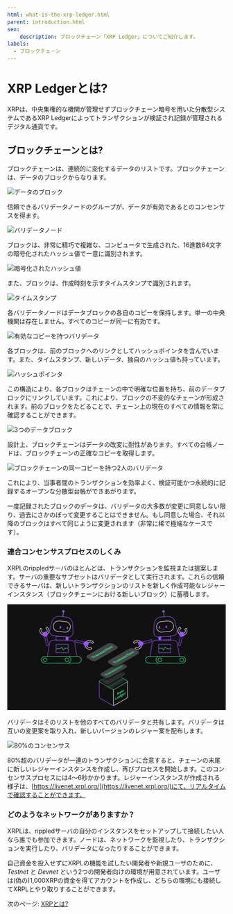 ```yaml
---
html: what-is-the-xrp-ledger.html
parent: introduction.html
seo:
    description: ブロックチェーン「XRP Ledger」についてご紹介します。
labels:
  - ブロックチェーン
---
```

# XRP Ledgerとは?

XRPは、中央集権的な機関が管理せずブロックチェーン暗号を用いた分散型システムであるXRP Ledgerによってトランザクションが検証され記録が管理されるデジタル通貨です。


## ブロックチェーンとは?

ブロックチェーンは、連続的に変化するデータのリストです。ブロックチェーンは、データのブロックからなります。

![データのブロック](/img/introduction2-data-block.png)

信頼できるバリデータノードのグループが、データが有効であるとのコンセンサスを得ます。

![バリデータノード](/img/introduction3-validators.png)

ブロックは、非常に精巧で複雑な、コンピュータで生成された、16進数64文字の暗号化されたハッシュ値で一意に識別されます。

![暗号化されたハッシュ値](/img/introduction4-hash.png)

また、ブロックは、作成時刻を示すタイムスタンプで識別されます。

![タイムスタンプ](/img/introduction5-time-stamp.png)

各バリデータノードはデータブロックの各自のコピーを保持します。単一の中央機関は存在しません。すべてのコピーが同一に有効です。

![有効なコピーを持つバリデータ](/img/introduction6-valid-copies.png)

各ブロックは、前のブロックへのリンクとしてハッシュポインタを含んでいます。また、タイムスタンプ、新しいデータ、独自のハッシュ値も持っています。

![ハッシュポインタ](/img/introduction7-two-blocks.png)

この構造により、各ブロックはチェーンの中で明確な位置を持ち、前のデータブロックにリンクしています。これにより、ブロックの不変的なチェーンが形成されます。前のブロックをたどることで、チェーン上の現在のすべての情報を常に確認することができます。

![3つのデータブロック](/img/introduction8-3-blocks.png)

設計上、ブロックチェーンはデータの改変に耐性があります。すべての台帳ノードは、ブロックチェーンの正確なコピーを取得します。

![ブロックチェーンの同一コピーを持つ2人のバリデータ](/img/introduction9-2-sets-of-3.png)

これにより、当事者間のトランザクションを効率よく、検証可能かつ永続的に記録するオープンな分散型台帳ができあがります。

一度記録されたブロックのデータは、バリデータの大多数が変更に同意しない限り、過去にさかのぼって変更することはできません。もし同意した場合、それ以降のブロックはすべて同じように変更されます（非常に稀で極端なケースです）。

### 連合コンセンサスプロセスのしくみ

XRPLのrippledサーバのほとんどは、トランザクションを監視または提案します。サーバの重要なサブセットはバリデータとして実行されます。これらの信頼できるサーバは、新しいトランザクションのリストを新しく作成可能なレジャーインスタンス（ブロックチェーンにおける新しいブロック）に蓄積します。

![トランザクションの収集](/img/introduction17-gather-txns.png)

バリデータはそのリストを他のすべてのバリデータと共有します。バリデータは互いの変更案を取り入れ、新しいバージョンのレジャー案を配布します。

![80%のコンセンサス](/img/introduction18-80-percent-consensus.png)

80%超のバリデータが一連のトランザクションに合意すると、チェーンの末尾に新しいレジャーインスタンスを作成し、再びプロセスを開始します。このコンセンサスプロセスには4～6秒かかります。レジャーインスタンスが作成される様子は、[https://livenet.xrpl.org/](https://livenet.xrpl.org/)にて、リアルタイムで確認することができます。

### どのようなネットワークがありますか？

XRPLは、rippledサーバの自分のインスタンスをセットアップして接続したい人なら誰でも参加できます。ノードは、ネットワークを監視したり、トランザクションを実行したり、バリデータになったりすることができます。

自己資金を投入せずにXRPLの機能を試したい開発者や新規ユーザのために、 _Testnet_ と _Devnet_ という2つの開発者向けの環境が用意されています。ユーザは(偽の)1,000XRPの資金を得てアカウントを作成し、どちらの環境にも接続してXRPLとやり取りすることができます。

次のページ: [XRPとは?](what-is-xrp.md)
